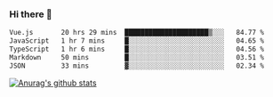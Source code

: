 ### Hi there 👋



<!--
**webB1an/webB1an** is a ✨ _special_ ✨ repository because its `README.md` (this file) appears on your GitHub profile.

Here are some ideas to get you started:

- 🔭 I’m currently working on ...
- 🌱 I’m currently learning ...
- 👯 I’m looking to collaborate on ...
- 🤔 I’m looking for help with ...
- 💬 Ask me about ...
- 📫 How to reach me: ...
- 😄 Pronouns: ...
- ⚡ Fun fact: ...
-->

<!--START_SECTION:waka-->

```txt
Vue.js       20 hrs 29 mins  █████████████████████▒░░░   84.77 %
JavaScript   1 hr 7 mins     █░░░░░░░░░░░░░░░░░░░░░░░░   04.65 %
TypeScript   1 hr 6 mins     █░░░░░░░░░░░░░░░░░░░░░░░░   04.56 %
Markdown     50 mins         █░░░░░░░░░░░░░░░░░░░░░░░░   03.51 %
JSON         33 mins         ▓░░░░░░░░░░░░░░░░░░░░░░░░   02.34 %
```

<!--END_SECTION:waka-->


[![Anurag's github stats](https://github-readme-stats.vercel.app/api?username=webB1an&show_icons=true&theme=radical)](https://github.com/anuraghazra/github-readme-stats)

